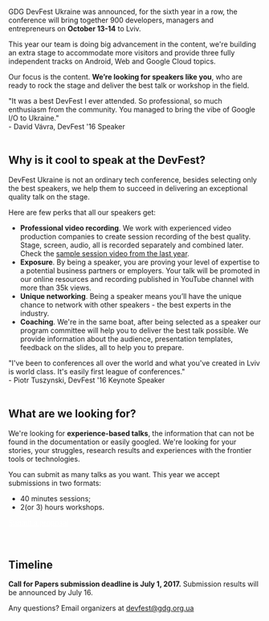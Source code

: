 GDG DevFest Ukraine was announced, for the sixth year in a row, the conference will bring together 900 developers, managers and entrepreneurs on **October 13-14** to Lviv.

This year our team is doing big advancement in the content, we're building an extra stage to accommodate more visitors and provide three fully independent tracks on Android, Web and Google Cloud topics.

Our focus is the content. **We’re looking for speakers like you**, who are ready to rock the stage and deliver the best talk or workshop in the field.

<div class="quote-container reverse">
  <div class="quote-photo" style="background-image: url('https://dfua16.firebaseapp.com/images/people/david_v%C3%A1vra.jpg')"></div>
  <div class="quote-text-wrapper">
    <div class="quote-text">"It was a best DevFest I ever attended. So professional, so much enthusiasm from the community. You managed to bring the vibe of Google I/O to Ukraine."</div>
    <div class="quote-author">- David Vávra, DevFest '16 Speaker</div>
  </div>
</div>

<br/>

## Why is it cool to speak at the DevFest?

DevFest Ukraine is not an ordinary tech conference, besides selecting only the best speakers, we help them to succeed in delivering an exceptional quality talk on the stage.

Here are few perks that all our speakers get:

- **Professional video recording**. We work with experienced video production companies to create session recording of the best quality. Stage, screen, audio, all is recorded separately and combined later. Check the [sample session video from the last year](https://www.youtube.com/watch?v=VOwUnBkqmo4).
- **Exposure**. By being a speaker, you are proving your level of expertise to a potential business partners or employers. Your talk will be promoted in our online resources and recording published in YouTube channel with more than 35k views.
- **Unique networking**. Being a speaker means you’ll have the unique chance to network with other speakers - the best experts in the industry.
- **Coaching**. We're in the same boat, after being selected as a speaker our program committee will help you to deliver the best talk possible. We provide information about the audience, presentation templates, feedback on the slides, all to help you to prepare.


<div class="quote-container">
  <div class="quote-photo" style="background-image: url('https://dfua16.firebaseapp.com/images/people/peter_tuszynski.jpg')"></div>
  <div class="quote-text-wrapper">
      <div class="quote-text">"I've been to conferences all over the world and what you've created in Lviv is world class. It's easily first league of conferences."</div>
      <div class="quote-author">- Piotr Tuszynski, DevFest '16 Keynote Speaker</div>
  </div>
</div>
<br/>

## What are we looking for?

We're looking for **experience-based talks**, the information that can not be found in the documentation or easily googled. We're looking for your stories, your struggles, research results and experiences with the frontier tools or technologies.

You can submit as many talks as you want. This year we accept submissions in two formats:
  - 40 minutes sessions;
  - 2(or 3) hours workshops.

<div class="text-center">
<a href="http://bit.ly/df17-c4p" target="_blank" class="style-scope header-content" style="color: white; ">
  <paper-button class="primary style-scope header-content x-scope paper-button-0" raised="" role="button" tabindex="0" animated="" aria-disabled="false" elevation="1">Submit a proposal</paper-button>
</a>
</div>
<br/>


<br/>

## Timeline

**Call for Papers submission deadline is July 1, 2017.** Submission results will be announced by July 16.


Any questions? Email organizers at [devfest@gdg.org.ua](mailto:devfest@gdg.org.ua)

